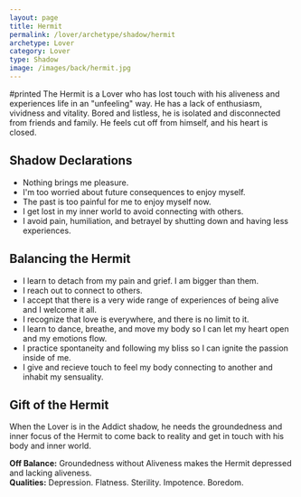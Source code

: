 ```yaml
---
layout: page
title: Hermit
permalink: /lover/archetype/shadow/hermit
archetype: Lover
category: Lover
type: Shadow
image: /images/back/hermit.jpg
---
```

#printed The Hermit is a Lover who has lost touch with his aliveness and experiences life in an "unfeeling" way. He has a lack of enthusiasm, vividness and vitality. Bored and listless, he is isolated and disconnected from friends and family. He feels cut off from himself, and his heart is closed.   
  
  
## Shadow Declarations  
- Nothing brings me pleasure.   
- I'm too worried about future consequences to enjoy myself.  
- The past is too painful for me to enjoy myself now.   
- I get lost in my inner world to avoid connecting with others.   
- I avoid pain, humiliation, and betrayel by shutting down and having less experiences.  
  
  
## Balancing the Hermit  
- I learn to detach from my pain and grief. I am bigger than them.   
- I reach out to connect to others.  
- I accept that there is a very wide range of experiences of being alive and I welcome it all.  
- I recognize that love is everywhere, and there is no limit to it.  
- I learn to dance, breathe, and move my body so I can let my heart open and my emotions flow.  
- I practice spontaneity and following my bliss so I can ignite the passion inside of me.   
- I give and recieve touch to feel my body connecting to another and inhabit my sensuality.  
  
  
## Gift of the Hermit  
When the Lover is in the Addict shadow, he needs the groundedness and inner focus of the Hermit to come back to reality and get in touch with his body and inner world.  
  
**Off Balance:** Groundedness without Aliveness makes the Hermit depressed and lacking aliveness.  
**Qualities:** Depression. Flatness. Sterility. Impotence. Boredom. 
